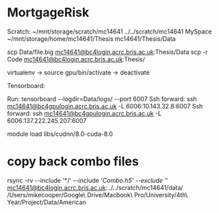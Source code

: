 # MortgageRisk

Scratch: ~/mnt/storage/scratch/mc14641
			../../scratch/mc14641
MySpace ~/mnt/storage/home/mc14641/Thesis
		  mc14641/Thesis/Data

scp Data/file.big mc14641@bc4login.acrc.bris.ac.uk:Thesis/Data
scp -r Code mc14641@bc4login.acrc.bris.ac.uk:Thesis/

virtualenv -> source gpu/bin/activate -> deactivate


Tensorboard:

Run: tensorboard --logdir=Data/logs/ --port 6007
Ssh forward: ssh mc14641@bc4gpulogin.acrc.bris.ac.uk -L 6006:10.143.32.8:6007
Ssh forward: ssh mc14641@bc4gpulogin.acrc.bris.ac.uk -L 6006:137.222.245.207:6007


module load libs/cudnn/8.0-cuda-8.0

# copy back combo files
rsync -rv --include '*/' --include '*Combo.h5' --exclude '*' mc14641@bc4login.acrc.bris.ac.uk:../../scratch/mc14641/data/ /Users/mikecooper/Google\ Drive/Macbook\ Pro/University/4th\ Year/Project/Data/American
